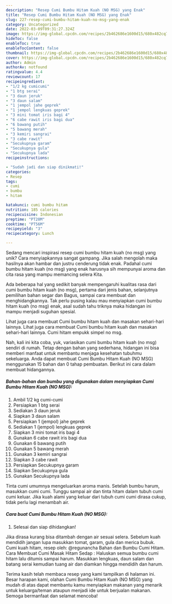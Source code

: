```yaml
---
description: "Resep Cumi Bumbu Hitam Kuah (NO MSG) yang Enak"
title: "Resep Cumi Bumbu Hitam Kuah (NO MSG) yang Enak"
slug: 227-resep-cumi-bumbu-hitam-kuah-no-msg-yang-enak
category: Uncategorized
date: 2022-03-09T09:31:27.324Z
image: https://img-global.cpcdn.com/recipes/2b462686e1600d15/680x482cq70/cumi-bumbu-hitam-kuah-no-msg-foto-resep-utama.jpg
hideToc: false
enableToc: true
enableTocContent: false
thumbnail: https://img-global.cpcdn.com/recipes/2b462686e1600d15/680x482cq70/cumi-bumbu-hitam-kuah-no-msg-foto-resep-utama.jpg
cover: https://img-global.cpcdn.com/recipes/2b462686e1600d15/680x482cq70/cumi-bumbu-hitam-kuah-no-msg-foto-resep-utama.jpg
author: Admin
authorAv: notfound
ratingvalue: 4.4
reviewcount: 17
recipeingredient:
- "1/2 kg cumicumi"
- "1 btg serai"
- "3 daun jeruk"
- "3 daun salam"
- "1 jempol jahe geprek"
- "1 jempol lengkuas geprek"
- "3 mini tomat iris bagi 4"
- "6 cabe rawit iris bagi dua"
- "6 bawang putih"
- "5 bawang merah"
- "3 kemiri sangrai"
- "3 cabe rawit"
- "Secukupnya garam"
- "Secukupnya gula"
- "Secukupnya lada"
recipeinstructions:

- "Sudah jadi dan siap dinikmati!"
categories:
- Resep
tags:
- cumi
- bumbu
- hitam

katakunci: cumi bumbu hitam 
nutrition: 185 calories
recipecuisine: Indonesian
preptime: "PT20M"
cooktime: "PT56M"
recipeyield: "3"
recipecategory: Lunch

---
```





Sedang mencari inspirasi resep cumi bumbu hitam kuah (no msg) yang unik? Cara menyiapkannya sangat gampang. Jika salah mengolah maka hasilnya akan hambar dan justru cenderung tidak enak. Padahal cumi bumbu hitam kuah (no msg) yang enak harusnya sih mempunyai aroma dan cita rasa yang mampu memancing selera Kita.





Ada beberapa hal yang sedikit banyak mempengaruhi kualitas rasa dari cumi bumbu hitam kuah (no msg), pertama dari jenis bahan, selanjutnya pemilihan bahan segar dan Bagus, sampai cara membuat dan menghidangkannya. Tak perlu pusing kalau mau menyiapkan cumi bumbu hitam kuah (no msg) enak,      asal sudah tahu triknya maka hidangan ini mampu menjadi suguhan spesial.














Lihat juga cara membuat Cumi bumbu hitam kuah dan masakan sehari-hari lainnya. Lihat juga cara membuat Cumi bumbu hitam kuah dan masakan sehari-hari lainnya. Cumi hitam empukk simpel no msg.






Nah, kali ini kita coba, yuk, variasikan cumi bumbu hitam kuah (no msg) sendiri di rumah. Tetap dengan bahan yang sederhana, hidangan ini bisa memberi manfaat untuk membantu menjaga kesehatan tubuhmu sekeluarga. Anda dapat membuat Cumi Bumbu Hitam Kuah (NO MSG) menggunakan 15 bahan dan 0 tahap pembuatan. Berikut ini cara dalam membuat hidangannya.

<!--inarticleads1-->

##### Bahan-bahan dan bumbu yang digunakan dalam menyiapkan Cumi Bumbu Hitam Kuah (NO MSG):

1. Ambil 1/2 kg cumi-cumi
1. Persiapkan 1 btg serai
1. Sediakan 3 daun jeruk
1. Siapkan 3 daun salam
1. Persiapkan 1 (jempol) jahe geprek
1. Sediakan 1 (jempol) lengkuas geprek
1. Siapkan 3 mini tomat iris bagi 4
1. Gunakan 6 cabe rawit iris bagi dua
1. Gunakan 6 bawang putih
1. Gunakan 5 bawang merah
1. Gunakan 3 kemiri sangrai
1. Siapkan 3 cabe rawit
1. Persiapkan Secukupnya garam
1. Siapkan Secukupnya gula
1. Gunakan Secukupnya lada


Tinta cumi umumnya mengeluarkan aroma manis. Setelah bumbu harum, masukkan cumi cumi. Tunggu sampai air dan tinta hitam dalam tubuh cumi cumi keluar. Jika kuah alami yang keluar dari tubuh cumi cumi dirasa cukup, tidak perlu lagi menambah air. 

<!--inarticleads2-->

##### Cara buat Cumi Bumbu Hitam Kuah (NO MSG):


1. Selesai dan siap dihidangkan!

Jika dirasa kurang bisa ditambah dengan air sesuai selera. Sebelum kuah mendidih jangan lupa masukkan tomat, garam, gula dan merica bubuk. Cumi kuah hitam, resep oleh: @regunancha Bahan dan Bumbu Cumi Hitam. Cara Membuat Cumi Masak Hitam Sedap : Haluskan semua bumbu cumi hitam lalu ditumis sampai harum. Masukkan lengkuas, daun salam dan batang serai kemudian tuang air dan diamkan hingga mendidih dan harum. 

Terima kasih telah membaca resep yang kami tampilkan di halaman ini. Besar harapan kami, olahan Cumi Bumbu Hitam Kuah (NO MSG) yang mudah di atas dapat membantu kamu menyiapkan makanan yang menarik untuk keluarga/teman ataupun menjadi ide untuk berjualan makanan. Semoga bermanfaat dan selamat mencoba!
